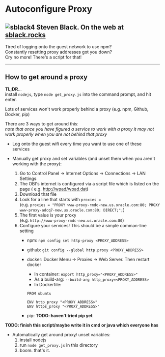 # Autoconfigure Proxy
## ![sblack4](https://avatars2.githubusercontent.com/u/15880760?v=4&s=40) Steven Black.  On the web at [sblack.rocks](https://sblack.rocks)   

Tired of logging onto the guest network to use npm?  
Constantly resetting proxy addresses got you down?  
Cry no more! There's a script for that!

----
## How to get around a proxy

**TL;DR**...  
install `nodejs`, type `node get_proxy.js` into the command prompt, and hit enter.

Lots of services won't work properly behind a proxy
(e.g. npm, Github, Docker, pip)

There are 3 ways to get around this:  
*note that once you have figured a service to work with a proxy it may not work properly when you are not behind that proxy*

* Log onto the guest wifi every time you want to use one of these services

* Manually get proxy and set variables (and unset them when you aren't working with the proxy):
    1. Go to Control Panel -> Internet Options -> Connections -> LAN Settings
    2. The OBI's internet is configured via a script file which is listed on the page ( e.g. [http://wpad/wpad.dat](http://wpad/wpad.dat))
    3. Download that file
    4. Look for a line that starts with `proxies =`  
    (e.g. `proxies = "PROXY www-proxy-rmdc-new.us.oracle.com:80; PROXY www-proxy-adcq7-new.us.oracle.com:80; DIRECT;";`)
    5. The first value is your proxy  
    (e.g. `http://www-proxy-rmdc-new.us.oracle.com:80`)
    6. Configure your services! This should be a simple comman-line setting
        * npm: `npm config set http-proxy <PROXY_ADDRESS>`
        * github: `git config --global http.proxy <PROXY_ADDRESS>`
        * docker: Docker Menu -> Proxies -> Web Server. Then restart docker
            * In container: `export http_proxy="<PROXY_ADDRESS>"`
            * As a build-arg: `--build-arg http_proxy=<PROXY_ADDRESS>`
            * In Dockerfile:

            ```docker
            FROM ubuntu

            ENV http_proxy "<PROXY_ADDRESS>"
            ENV https_proxy "<PROXY_ADDRESS>"
            ```

        * pip: **TODO: haven't tried pip yet**

**TODO: finish this script/maybe write it in cmd or java which everyone has**
* Automatically get around proxy/ unset variables:
    1. install nodejs
    2. run `node get_proxy.js` in this directory
    3. boom. that's it. 
